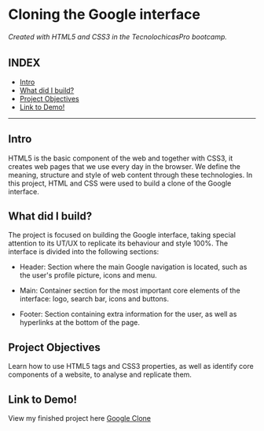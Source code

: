 # Cloning the Google interface 
###### Created with HTML5 and CSS3 in the TecnolochicasPro bootcamp.
## INDEX

* [Intro](https://github.com/ArelyYanez/Google-clone/blob/main/README.md#intro)
* [What did I build?](https://github.com/ArelyYanez/Google-clone/blob/main/README.md#what-did-i-build)
* [Project Objectives](https://github.com/ArelyYanez/Google-clone/blob/main/README.md#project-objectives)
* [Link to Demo!](https://github.com/ArelyYanez/Google-clone/blob/main/README.md#link-to-demo)

***

## Intro

HTML5 is the basic component of the web and together with CSS3, it creates web pages that we use every day in the browser. We define the meaning, structure and style of web content through these technologies.
In this project, HTML and CSS were used to build a clone of the Google interface.

## What did I build?

The project is focused on building the Google interface, taking special attention to its UT/UX to replicate its behaviour and style 100%. The interface is divided into the following sections:

* Header: Section where the main Google navigation is located, such as the user's profile picture, icons and menu.

* Main: Container section for the most important core elements of the interface:
logo, search bar, icons and buttons.

* Footer: Section containing extra information for the user, as well as hyperlinks at the bottom of the page. 

## Project Objectives

Learn how to use HTML5 tags and CSS3 properties, as well as identify core components of a website, to analyse and replicate them.

## Link to Demo!

View my finished project here [Google Clone](https://arelyyanez.github.io/Google-clone/)
